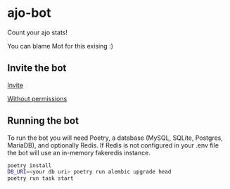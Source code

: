 # ajo-bot

Count your ajo stats!

You can blame Mot for this exising :)

## Invite the bot

[Invite](https://discord.com/api/oauth2/authorize?client_id=954718378755489852&permissions=265280&scope=bot%20applications.commands)

[Without permissions](https://discord.com/api/oauth2/authorize?client_id=954718378755489852&permissions=265280&scope=bot%20applications.commands)

## Running the bot

To run the bot you will need Poetry, a database (MySQL, SQLite, Postgres, MariaDB), and optionally Redis. If Redis is not configured in your .env file the bot will use an in-memory fakeredis instance.

```sh
poetry install
DB_URI=<your db uri> poetry run alembic upgrade head
poetry run task start
```
